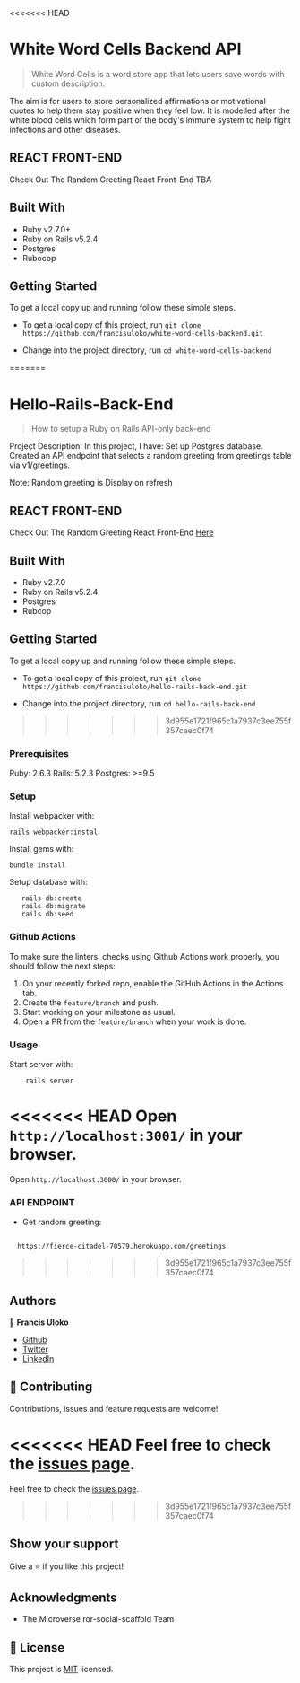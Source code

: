 <<<<<<< HEAD
# White Word Cells Backend API

> White Word Cells is a word store app that lets users save words with custom description.

The aim is for users to store personalized affirmations or motivational quotes to help them stay positive when they feel low. It is modelled after the white blood cells which form part of the body's immune system to help fight infections and other diseases. 

## REACT FRONT-END
Check Out The Random Greeting React Front-End TBA

## Built With

- Ruby v2.7.0+
- Ruby on Rails v5.2.4
- Postgres
- Rubocop


## Getting Started

To get a local copy up and running follow these simple steps.

- To get a local copy of this project, run
`git clone https://github.com/francisuloko/white-word-cells-backend.git`

- Change into the project directory, run
`cd white-word-cells-backend`

=======
# Hello-Rails-Back-End

> How to setup a Ruby on Rails API-only back-end

Project Description:
In this project, I have:
Set up Postgres database.
Created an API endpoint that selects a random greeting from greetings table via v1/greetings.

Note: Random greeting is Display on refresh

## REACT FRONT-END
Check Out The Random Greeting React Front-End [Here](https://deploy-preview-1--elated-poitras-b362bb.netlify.app/)

## Built With

- Ruby v2.7.0
- Ruby on Rails v5.2.4
- Postgres
- Rubcop


## Getting Started

To get a local copy up and running follow these simple steps.

- To get a local copy of this project, run
`git clone https://github.com/francisuloko/hello-rails-back-end.git`

- Change into the project directory, run
`cd hello-rails-back-end`

>>>>>>> 3d955e1721f965c1a7937c3ee755f357caec0f74
### Prerequisites

Ruby: 2.6.3
Rails: 5.2.3
Postgres: >=9.5

### Setup
Install webpacker with:

```
rails webpacker:instal
```

Install gems with:

```
bundle install
```

Setup database with:

```
   rails db:create
   rails db:migrate
   rails db:seed
```

### Github Actions

To make sure the linters' checks using Github Actions work properly, you should follow the next steps:

1. On your recently forked repo, enable the GitHub Actions in the Actions tab.
2. Create the `feature/branch` and push.
3. Start working on your milestone as usual.
4. Open a PR from the `feature/branch` when your work is done.


### Usage

Start server with:

```
    rails server
```

<<<<<<< HEAD
Open `http://localhost:3001/` in your browser.
=======
Open `http://localhost:3000/` in your browser.

### API ENDPOINT

- Get random greeting:
```

  https://fierce-citadel-70579.herokuapp.com/greetings

```
>>>>>>> 3d955e1721f965c1a7937c3ee755f357caec0f74

## Authors

👤 **Francis Uloko**

- [Github](https://github.com/francisuloko)
- [Twitter](https://twitter.com/francisuloko)
- [LinkedIn](https://linkedin.com/in/francisuloko)

## 🤝 Contributing

Contributions, issues and feature requests are welcome!

<<<<<<< HEAD
Feel free to check the [issues page](https://github.com/francisuloko/white-word-cells-backend/issues).
=======
Feel free to check the [issues page](https://github.com/francisuloko/hello-rails-react/issues).
>>>>>>> 3d955e1721f965c1a7937c3ee755f357caec0f74

## Show your support

Give a ⭐️ if you like this project!

## Acknowledgments

- The Microverse ror-social-scaffold Team

## 📝 License

This project is [MIT](https://mit-license.org) licensed.
